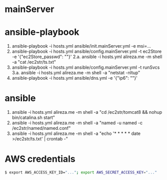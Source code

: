 mainServer
===

# ansible-playbook
1. ansible-playbook -i hosts.yml ansible/init.mainServer.yml -e msi=...
2. ansible-playbook -i hosts.yml ansible/config.mainServer.yml -t ec2Store -e '{"ec2Store_passwd": ""}'
2.a. ansible -i hosts.yml alireza.me -m shell -a "cat /ec2str/ts.txt"
3. ansible-playbook -i hosts.yml ansible/config.mainServer.yml -t runSvcs
3.a. ansible -i hosts.yml alireza.me -m shell -a "netstat -nltup" 
4. ansible-playbook -i hosts.yml ansible/dns.yml -e '{"ip6": ""}'

# ansible
1. ansible -i hosts.yml alireza.me -m shell -a "cd /ec2str/tomcat8 && nohup bin/catalina.sh start"
2. ansible -i hosts.yml alireza.me -m shell -a "named -u named -c /ec2str/named/named.conf"
3. ansible -i hosts.yml alireza.me -m shell -a "echo '* * * * * date >/ec2str/ts.txt' | crontab -"

# AWS credentials
```bash
$ export AWS_ACCESS_KEY_ID="..."; export AWS_SECRET_ACCESS_KEY="..."
```
